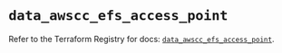 # `data_awscc_efs_access_point`

Refer to the Terraform Registry for docs: [`data_awscc_efs_access_point`](https://registry.terraform.io/providers/hashicorp/awscc/0.70.0/docs/data-sources/efs_access_point).
